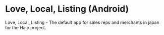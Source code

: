 Love, Local, Listing (Android)
==============================

Love, Local, Listing - The default app for sales reps and merchants in japan for the Halo project.
